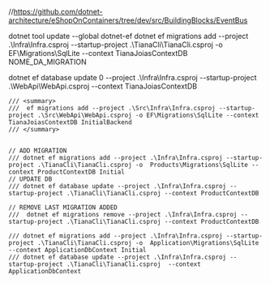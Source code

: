 ﻿//https://github.com/dotnet-architecture/eShopOnContainers/tree/dev/src/BuildingBlocks/EventBus

dotnet tool update --global dotnet-ef
dotnet ef migrations add --project .\Infra\Infra.csproj --startup-project .\TianaCli\TianaCli.csproj -o EF\Migrations\SqlLite --context TianaJoiasContextDB NOME_DA_MIGRATION


dotnet ef database update 0 --project .\Infra\Infra.csproj --startup-project .\WebApi\WebApi.csproj --context TianaJoiasContextDB

    /// <summary>
    ///  ef migrations add --project .\Src\Infra\Infra.csproj --startup-project .\Src\WebApi\WebApi.csproj -o EF\Migrations\SqlLite --context TianaJoiasContextDB InitialBackend
    /// </summary>


    // ADD MIGRATION
    /// dotnet ef migrations add --project .\Infra\Infra.csproj --startup-project .\TianaCli\TianaCli.csproj -o  Products\Migrations\SqlLite --context ProductContextDB Initial
    // UPDATE DB 
    /// dotnet ef database update --project .\Infra\Infra.csproj --startup-project .\TianaCli\TianaCli.csproj --context ProductContextDB

    // REMOVE LAST MIGRATION ADDED
    ///  dotnet ef migrations remove --project .\Infra\Infra.csproj --startup-project .\TianaCli\TianaCli.csproj --context ProductContextDB

    /// dotnet ef migrations add --project .\Infra\Infra.csproj --startup-project .\TianaCli\TianaCli.csproj -o  Application\Migrations\SqlLite --context ApplicationDbContext Initial  
    /// dotnet ef database update --project .\Infra\Infra.csproj --startup-project .\TianaCli\TianaCli.csproj  --context ApplicationDbContext  